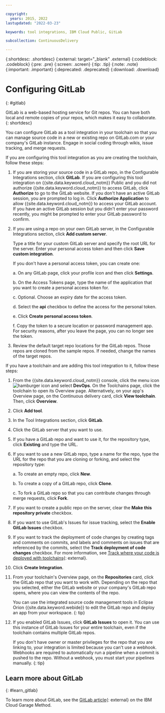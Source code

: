 ```yaml
---

copyright:
  years: 2015, 2022
lastupdated: "2022-03-23"

keywords: tool integrations, IBM Cloud Public, GitLab

subcollection: ContinuousDelivery

---
```


{:shortdesc: .shortdesc}
{:external: target="_blank" .external}
{:codeblock: .codeblock}
{:pre: .pre}
{:screen: .screen}
{:tip: .tip}
{:note: .note}
{:important: .important}
{:deprecated: .deprecated}
{:download: .download}   

# Configuring GitLab
{: #gitlab}

GitLab is a web-based hosting service for Git repos. You can have both local and remote copies of your repos, which makes it easy to collaborate.
{: shortdesc}

You can configure GitLab as a tool integration in your toolchain so that you can manage source code in a new or existing repo on GitLab.com or your company's GitLab instance. Engage in social coding through wikis, issue tracking, and merge requests.

If you are configuring this tool integration as you are creating the toolchain, follow these steps:

1. If you are storing your source code in a GitLab repo, in the Configurable Integrations section, click **GitLab**. If you are configuring this tool integration on {{site.data.keyword.cloud_notm}} Public and you did not authorize {{site.data.keyword.cloud_notm}} to access GitLab, click **Authorize** to go to the GitLab website. If you don't have an active GitLab session, you are prompted to log in. Click **Authorize Application** to allow {{site.data.keyword.cloud_notm}} to access your GitLab account. If you have an active GitLab session but you didn't enter your password recently, you might be prompted to enter your GitLab password to confirm.
1. If you are using a repo on your own GitLab server, in the Configurable Integrations section, click **Add custom server**.

   Type a title for your custom GitLab server and specify the root URL for the server. Enter your personal access token and then click **Save custom integration**.

   If you don't have a personal access token, you can create one:

   a. On any GitLab page, click your profile icon and then click **Settings**.

   b. On the Access Tokens page, type the name of the application that you want to create a personal access token for.

   c. Optional. Choose an expiry date for the access token.

   d. Select the **api** checkbox to define the access for the personal token.

   e. Click **Create personal access token**.

   f. Copy the token to a secure location or password management app. For security reasons, after you leave the page, you can no longer see the token.

1. Review the default target repo locations for the GitLab repos. Those repos are cloned from the sample repos. If needed, change the names of the target repos.

If you have a toolchain and are adding this tool integration to it, follow these steps:

1. From the {{site.data.keyword.cloud_notm}} console, click the menu icon ![hamburger icon](images/icon_hamburger.svg) and select **DevOps**. On the Toolchains page, click the toolchain to open its Overview page. Alternatively, on your app's Overview page, on the Continuous delivery card, click **View toolchain**. Then, click **Overview**.
1. Click **Add tool**.
1. In the Tool Integrations section, click **GitLab**.
1. Click the GitLab server that you want to use.
1. If you have a GitLab repo and want to use it, for the repository type, click **Existing** and type the URL.
1. If you want to use a new GitLab repo, type a name for the repo, type the URL for the repo that you are cloning or forking, and select the repository type:

   a. To create an empty repo, click **New**.

   b. To create a copy of a GitLab repo, click **Clone**.

   c. To fork a GitLab repo so that you can contribute changes through merge requests, click **Fork**.

1. If you want to create a public repo on the server, clear the **Make this repository private** checkbox.
1. If you want to use GitLab's Issues for issue tracking, select the **Enable GitLab Issues** checkbox.
1. If you want to track the deployment of code changes by creating tags and comments on commits, and labels and comments on issues that are referenced by the commits, select the **Track deployment of code changes** checkbox. For more information, see [Track where your code is deployed with toolchains](https://www.ibm.com/cloud/blog/announcements/track-code-deployed-toolchains/){: external}.
1. Click **Create Integration**.
1. From your toolchain's Overview page, on the **Repositories** card, click the GitLab repo that you want to work with. Depending on the repo that you selected, either the GitLab website or your company's GitLab repo opens, where you can view the contents of the repo.

   You can use the integrated source code management tools in Eclipse Orion {{site.data.keyword.webide}} to edit the GitLab repo and deploy an app from your workspace.
   {: tip}

1. If you enabled GitLab Issues, click **GitLab Issues** to open it. You can use this instance of GitLab Issues for your entire toolchain, even if the toolchain contains multiple GitLab repos.    

   If you don't have owner or master privileges for the repo that you are linking to, your integration is limited because you can't use a webhook. Webhooks are required to automatically run a pipeline when a commit is pushed to the repo. Without a webhook, you must start your pipelines manually.
   {: tip}

## Learn more about GitLab
{: #learn_gitlab}

To learn more about GitLab, see the [GitLab article](https://www.ibm.com/cloud/garage/content/code/tool_gitlab/){: external} on the IBM Cloud Garage Method.
